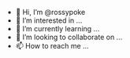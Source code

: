 - 👋 Hi, I’m @rossypoke
- 👀 I’m interested in ...
- 🌱 I’m currently learning ...
- 💞️ I’m looking to collaborate on ...
- 📫 How to reach me ...

<!---
rossypoke/rossypoke is a ✨ special ✨ repository because its `README.md` (this file) appears on your GitHub profile.
You can click the Preview link to take a look at your changes.
--->
